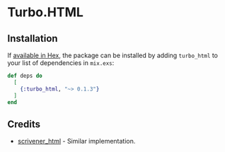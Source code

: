 # Turbo.HTML

## Installation

If [available in Hex](https://hex.pm/docs/publish), the package can be installed
by adding `turbo_html` to your list of dependencies in `mix.exs`:

```elixir
def deps do
  [
    {:turbo_html, "~> 0.1.3"}
  ]
end
```

## Credits

* [scrivener_html](https://github.com/mgwidmann/scrivener_html) - Similar implementation.
